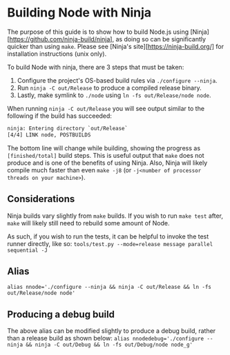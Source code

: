 # Building Node with Ninja

The purpose of this guide is to show how to build Node.js using [Ninja][https://github.com/ninja-build/ninja], as doing so can be significantly quicker than using `make`. Please see [Ninja's site][https://ninja-build.org/] for installation instructions (unix only).

To build Node with ninja, there are 3 steps that must be taken:

1. Configure the project's OS-based build rules via `./configure --ninja`.
2. Run `ninja -C out/Release` to produce a compiled release binary.
3. Lastly, make symlink to `./node` using `ln -fs out/Release/node node`.

When running `ninja -C out/Release` you will see output similar to the following if the build has succeeded:
```txt
ninja: Entering directory `out/Release`
[4/4] LINK node, POSTBUILDS
```

The bottom line will change while building, showing the progress as `[finished/total]` build steps.
This is useful output that `make` does not produce and is one of the benefits of using Ninja.
Also, Ninja will likely compile much faster than even `make -j8` (or `-j<number of processor threads on your machine>`).

## Considerations

Ninja builds vary slightly from `make` builds. If you wish to run `make test` after, `make` will likely still need to rebuild some amount of Node.

As such, if you wish to run the tests, it can be helpful to invoke the test runner directly, like so:
`tools/test.py --mode=release message parallel sequential -J`

## Alias

`alias nnode='./configure --ninja && ninja -C out/Release && ln -fs out/Release/node node'`

## Producing a debug build

The above alias can be modified slightly to produce a debug build, rather than a release build as shown below:
`alias nnodedebug='./configure --ninja && ninja -C out/Debug && ln -fs out/Debug/node node_g'`


[Ninja]: https://martine.github.io/ninja/
